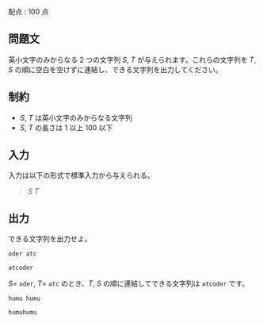 配点 : $100$ 点

## 問題文

英小文字のみからなる $2$ つの文字列 $S$, $T$ が与えられます。これらの文字列を $T$, $S$ の順に空白を空けずに連結し、できる文字列を出力してください。

## 制約

- $S$, $T$ は英小文字のみからなる文字列
- $S$, $T$ の長さは $1$ 以上 $100$ 以下

## 入力

入力は以下の形式で標準入力から与えられる。

> $S$ $T$

## 出力

できる文字列を出力せよ。

```input1
oder atc
```

```output1
atcoder
```

$S =$ `oder`, $T =$ `atc` のとき、$T$, $S$ の順に連結してできる文字列は `atcoder` です。

```input2
humu humu
```

```output2
humuhumu
```